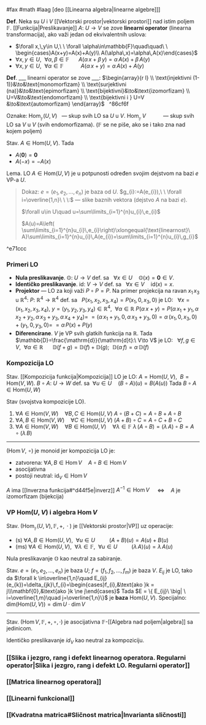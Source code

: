 #fax #math #laag [deo [[Linearna algebra|linearne algebre]]]
$\:$

**Def**. Neka su $U$ i $V$ [[Vektorski prostor|vektorski prostori]] nad istim poljem $\mathbb{F}$. [[Funkcija|Preslikavanje]] $A:\ U\to V$ se zove **linearni operator** (linearna transformacija), ako važi jedan od ekvivalentnih uslova:
- $\forall x,\,y\in U,\ \ \forall \alpha\in\mathbb{F}\quad\quad\ \ \begin{cases}A(x+y)=A(x)+A(y)\\ A(\alpha\,x)=\alpha\,A(x)\end{cases}$
- $\forall x,\,y\in U,\ \ \forall \alpha,\,\beta\in\mathbb{F}\quad\ \  A(\alpha\,x+\beta\,y)=\alpha\,A(x)+\beta\,A(y)$
- $\forall x,\,y\in U,\ \ \forall \alpha\in\mathbb{F}\quad\quad\ \ \ A(\alpha\,x+y)=\alpha\,A(x)+A(y)$
$\:$

**Def**. \_\_\_ linearni operator se zove \_\_\_:
$\begin{array}{r l} \\
\text{injektivni (1-1)}&\to&\text{monomorfizam} \\
\text{surjektivni (na)}&\to&\text{epimorfizam} \\
\text{bijektivni}&\to&\text{izomorfizam} \\
U=V&\to&\text{endomorfizam} \\
\text{bijektivni i } U=V &\to&\text{automorfizam}
\end{array}$
$\:$ ^86cf6f

Oznake:
$\mathrm{Hom}_{_{\mathbb{F}}}(U,\,V)\ \:$ — skup svih LO sa $U$ u $V$.
$\mathrm{Hom}_{_{\mathbb{F}}}\,V\quad\quad\ \:$ — skup svih LO sa $V$ u $V$ (svih endomorfizama).
($\mathbb{F}$ se ne piše, ako se i tako zna nad kojem poljem)

Stav. $A\in\mathrm{Hom}(U,\,V)$. Tada
- $A(\mathbf{0})=\mathbf{0}$
- $A(-x)=-A(x)$
$\:$

Lema. LO $A\in \mathrm{Hom}(U,\,V)$ je u potpunosti određen svojim dejstvom na bazi $e$ VP-a $U$.
> Dokaz:
> $e =(e_{1},\,e_{2},\,\dots,\,e_{n})$ je baza od $U$.
> $g_{i}:=A(e_{i}),\ \ \forall i=\overline{1,n}\ \ \:$ — slike baznih vektora (dejstvo $A$ na bazi $e$).
> 
> $\forall u\in U\quad u=\sum\limits_{i=1}^{n}u_{i}\,e_{i}$
> 
> $A(u)=A\left( \sum\limits_{i=1}^{n}u_{i}\,e_{i}\right)\xlongequal{\text{linearnost}\ A}\sum\limits_{i=1}^{n}u_{i}\,A(e_{i})=\sum\limits_{i=1}^{n}u_{i}\,g_{i}$

^e71ccc

### Primeri LO
- **Nula preslikavanje**. $\mathbb{O}:\ U\to V$ def. sa $\:$ $\forall x\in U\quad \mathbb{O}(x)=\mathbf{0}\in V$.
- **Identičko preslikavanje**. $\mathrm{id}:\ V\to V$ def. sa $\:$ $\forall x\in V\quad \mathrm{id}(x)=x$.
- **Projektor** — LO za koji važi $P\circ P=P$.
  Na primer projekcija na ravan $x_{1}\,x_{3}$ u $\mathbb{R}^{4}$:
  $P:\ \mathbb{R}^{4}\to\mathbb{R}^{4}$ def. sa $\:$ $P(x_{1},\,x_{2},\,x_{3},\,x_{4})=P(x_{1},\,0,\,x_{3},\,0)$ je LO:
  $\:$
  $\forall x=(x_{1},\,x_{2},\,x_{3},\,x_{4}),\ y = (y_{1},\,y_{2},\,y_{3},\,y_{4})\in\mathbb{R}^{4},\ \ \forall\alpha\in\mathbb{R}$
   $P(\alpha\,x+y)=P(\alpha\,x_{1}+y_{1},\,\alpha\,x_{2}+y_{2},\,\alpha\,x_{3}+y_{3},\,\alpha\,x_{4}+y_{4})=$
  $=(\alpha\,x_{1}+y_{1},\,0,\,\alpha\,x_{3}+y_{3},\,0)=\alpha\,(x_{1},\,0,\,x_{3},\,0)+(y_{1},\,0,\,y_{3},\,0)=$
  $=\alpha\,P(x)+P(y)$
  $\:$
- **Diferencirane**. $V$ je VP svih glatkih funkcija na $\mathbb{R}$. Tada $\mathbb{D}=\frac{\mathrm{d}}{\mathrm{d}t}:\ V\to V$ je LO:
  $\:$
  $\forall f,\,g\in V,\ \ \forall \alpha\in\mathbb{R}\quad\ \ \mathbb{D}(f+g)=\mathbb{D}(f)+\mathbb{D}(g);\ \ \mathbb{D}(\alpha\,f)=\alpha\,\mathbb{D}(f)$

### Kompozicija LO
Stav. [[Kompozicija funkcija|Kompozicija]] LO je LO:
$A= \mathrm{Hom}(U,\,V),\ \ B= \mathrm{Hom}(V,\,W)$.
$B\circ A:\ U\to W$ def. sa $\ \forall u\in U\quad(B\circ A)(u)=B(A(u))$
Tada $B\circ A \in \mathrm{Hom}(U,\,W)$

Stav (svojstva kompozicije LO).
1. $\forall A\in \mathrm{Hom}(V,\,W)\quad\forall B,\,C\in \mathrm{Hom}(U,\,V)$
   $A\circ(B+C)=A\circ B+A\circ B$
2. $\forall A,\,B\in \mathrm{Hom}(V,\,W)\quad\forall C\in \mathrm{Hom}(U,\,V)$
   $(A+B)\circ C=A\circ C+B\circ C$
3. $\forall A\in \mathrm{Hom}(V,\,W)\quad\forall B\in \mathrm{Hom}(U,\,V)\quad\forall\lambda\in\mathbb{F}$
   $\lambda\,(A\circ B)=(\lambda\,A)\circ B=A\circ (\lambda\,B)$
___
$( \mathrm{Hom}\,V,\ \circ)$ je monoid jer kompozicija LO je:
- zatvorena: $\forall A,\,B\in \mathrm{Hom}\,V\quad A\circ B\in \mathrm{Hom}\,V$
- asocijativna
- postoji neutral: $\mathrm{id}_{V}\in \mathrm{Hom}\,V$

$A$ ima [[Inverzna funkcija#^d44f5e|inverz]] $A^{-1}\in \mathrm{Hom}\,V$ $\quad\Leftrightarrow\quad A$ je izomorfizam (bijekcija)

### VP $\mathrm{Hom}(U,\,V)$ i algebra $\mathrm{Hom}\,V$

Stav. $\Big( \mathrm{Hom}_{_{\mathbb{F}}}(U,\,V),\,\mathbb{F},\,+,\,\cdot\Big)$ je [[Vektorski prostor|VP]] uz operacije:
- (s) $\forall A,\,B\in \mathrm{Hom}(U,\,V),\ \ \forall u\in U$
  $\quad\quad (A+B)(u)=A(u)+B(u)$
- (ms) $\forall A\in \mathrm{Hom}(U,\,V),\ \ \forall \lambda\in\mathbb{F},\ \ \forall u\in U$
  $\quad\quad (\lambda\,A)(u)=\lambda\,A(u)$

Nula preslikavanje $\mathbb{O}$ kao neutral za sabiranje.

Stav. $e = (e_{1},\,e_{2},\,\dots,\,e_{n})$ je baza $U$; $f= (f_{1},\,f_{2},\,\dots,\,f_{m})$ je baza $V$.
$E_{ij}$ je LO, tako da $\forall k \in\overline{1,n}\quad E_{ij}(e_{k})=\delta_{jk}\,f_{i}=\begin{cases}f_{i},&\text{ako }k = j\\\mathbf{0},&\text{ako }k \ne j\end{cases}$
Tada $E = \{ E_{ij}\ \big| \ i=\overline{1,m}\quad j=\overline{1,n}\}$ je **baza** $\mathrm{Hom}(U,\,V)$.
Specijalno: $\mathrm{dim}\big(\mathrm{Hom}(U,\,V)\big)=\mathrm{dim}\,U\cdot\mathrm{dim}\,V$
___
Stav. $( \mathrm{Hom}\,V,\,\mathbb{F},\,+,\,\circ,\,\cdot)$ je asocijativna $\mathbb{F}$-[[Algebra nad poljem|algebra]] sa jedinicom.

Identičko preslikavanje $id_{V}$ kao neutral za kompoziciju.

### [[Slika i jezgro, rang i defekt linearnog operatora. Regularni operator|Slika i jezgro, rang i defekt LO. Regularni operator]]
### [[Matrica linearnog operatora]]
### [[Linearni funkcional]]
### [[Kvadratna matrica#Sličnost matrica|Invarianta sličnosti]]